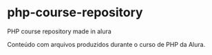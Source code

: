 # php-course-repository
PHP course repository made in alura


Conteúdo com arquivos produzidos durante o curso de PHP da Alura.
